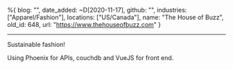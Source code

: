 %{
  blog: "",
  date_added: ~D[2020-11-17],
  github: "",
  industries: ["Apparel/Fashion"],
  locations: ["US/Canada"],
  name: "The House of Buzz",
  old_id: 648,
  url: "https://www.thehouseofbuzz.com"
}

---

Sustainable fashion!

Using Phoenix for APIs, couchdb and VueJS for front end.
